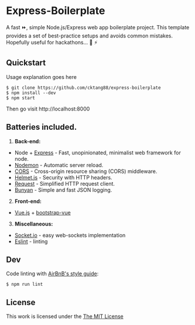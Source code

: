 
# Express-Boilerplate

A fast :fast_forward:, simple Node.js/Express web app boilerplate project. This template provides a set of best-practice setups and avoids common mistakes. Hopefully useful for hackathons... :pray: :zap: 

## Quickstart

Usage explanation goes here

```
$ git clone https://github.com/cktang88/express-boilerplate
$ npm install --dev
$ npm start
```
Then go visit http://localhost:8000

## Batteries included.

1. **Back-end:**
- Node + [Express](https://github.com/expressjs/express) - Fast, unopinionated, minimalist web framework for node.
- [Nodemon](https://nodemon.io/) - Automatic server reload.
- [CORS](https://github.com/expressjs/cors) - Cross-origin resource sharing (CORS) middleware.
- [Helmet.js](https://helmetjs.github.io/) - Security with HTTP headers.
- [Request](https://github.com/request/request) - Simplified HTTP request client.
- [Bunyan](https://github.com/trentm/node-bunyan) - Simple and fast JSON logging.
2. **Front-end:**
- [Vue.js](https://vuejs.org/) + [bootstrap-vue](https://github.com/bootstrap-vue/bootstrap-vue)
3. **Miscellaneous:**
- [Socket.io](https://socket.io/) - easy web-sockets implementation
- [Eslint](http://eslint.org/) - linting


## Dev
Code linting with [AirBnB's style guide](https://github.com/airbnb/javascript):
```
$ npm run lint
```

## License

This work is licensed under the [The MIT License](http://opensource.org/licenses/MIT)
